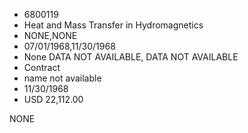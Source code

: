 * 6800119
* Heat and Mass Transfer in Hydromagnetics
* NONE,NONE
* 07/01/1968,11/30/1968
* None DATA NOT AVAILABLE, DATA NOT AVAILABLE
* Contract
* name not available
* 11/30/1968
* USD 22,112.00

NONE